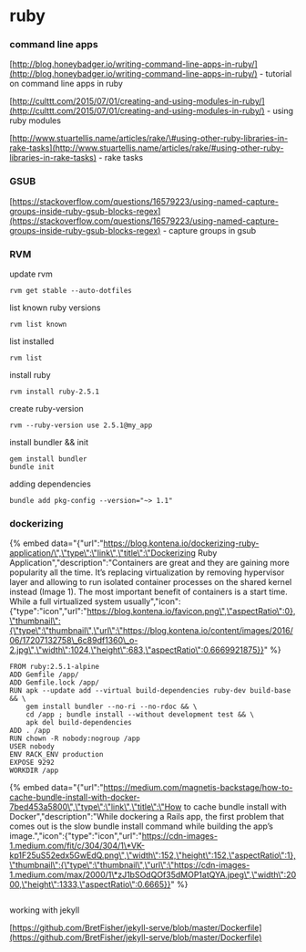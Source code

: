 # ruby

### command line apps

[http://blog.honeybadger.io/writing-command-line-apps-in-ruby/](http://blog.honeybadger.io/writing-command-line-apps-in-ruby/) - tutorial on command line apps in ruby

[http://culttt.com/2015/07/01/creating-and-using-modules-in-ruby/](http://culttt.com/2015/07/01/creating-and-using-modules-in-ruby/) - using ruby modules

[http://www.stuartellis.name/articles/rake/\#using-other-ruby-libraries-in-rake-tasks](http://www.stuartellis.name/articles/rake/#using-other-ruby-libraries-in-rake-tasks) - rake tasks

### GSUB

[https://stackoverflow.com/questions/16579223/using-named-capture-groups-inside-ruby-gsub-blocks-regex](https://stackoverflow.com/questions/16579223/using-named-capture-groups-inside-ruby-gsub-blocks-regex) - capture groups in gsub

### RVM

update rvm

```text
rvm get stable --auto-dotfiles
```

list known ruby versions

```text
rvm list known
```

list installed

```text
rvm list    
```

install ruby

```text
rvm install ruby-2.5.1    
```

create ruby-version

```text
rvm --ruby-version use 2.5.1@my_app
```

install bundler && init

```text
gem install bundler
bundle init
```

adding dependencies

```text
bundle add pkg-config --version="~> 1.1"
```

### dockerizing

{% embed data="{\"url\":\"https://blog.kontena.io/dockerizing-ruby-application/\",\"type\":\"link\",\"title\":\"Dockerizing Ruby Application\",\"description\":\"Containers are great and they are gaining more popularity all the time. It’s replacing virtualization by removing hypervisor layer and allowing to run isolated container processes on the shared kernel instead \(Image 1\). The most important benefit of containers is a start time. While a full virtualized system usually\",\"icon\":{\"type\":\"icon\",\"url\":\"https://blog.kontena.io/favicon.png\",\"aspectRatio\":0},\"thumbnail\":{\"type\":\"thumbnail\",\"url\":\"https://blog.kontena.io/content/images/2016/06/17207132758\_6c89df1360\_o-2.jpg\",\"width\":1024,\"height\":683,\"aspectRatio\":0.6669921875}}" %}

```text
FROM ruby:2.5.1-alpine
ADD Gemfile /app/
ADD Gemfile.lock /app/
RUN apk --update add --virtual build-dependencies ruby-dev build-base && \
    gem install bundler --no-ri --no-rdoc && \
    cd /app ; bundle install --without development test && \
    apk del build-dependencies
ADD . /app
RUN chown -R nobody:nogroup /app
USER nobody
ENV RACK_ENV production
EXPOSE 9292
WORKDIR /app
```

{% embed data="{\"url\":\"https://medium.com/magnetis-backstage/how-to-cache-bundle-install-with-docker-7bed453a5800\",\"type\":\"link\",\"title\":\"How to cache bundle install with Docker\",\"description\":\"While dockering a Rails app, the first problem that comes out is the slow bundle install command while building the app’s image.\",\"icon\":{\"type\":\"icon\",\"url\":\"https://cdn-images-1.medium.com/fit/c/304/304/1\*VK-kp1F25uS52edx5GwEdQ.png\",\"width\":152,\"height\":152,\"aspectRatio\":1},\"thumbnail\":{\"type\":\"thumbnail\",\"url\":\"https://cdn-images-1.medium.com/max/2000/1\*zJ1bSOdQOf35dMOP1atQYA.jpeg\",\"width\":2000,\"height\":1333,\"aspectRatio\":0.6665}}" %}

```text

```

working with jekyll

[https://github.com/BretFisher/jekyll-serve/blob/master/Dockerfile](https://github.com/BretFisher/jekyll-serve/blob/master/Dockerfile)

